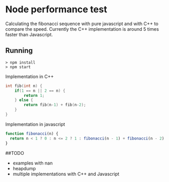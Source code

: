 # Node performance test

Calculating the fibonacci sequence with pure javascript and with C++ to compare the speed. Currently the C++ implementation is around 5 times faster than Javascript. 

## Running
```
> npm install
> npm start
```

Implementation in C++

```c
int fib(int n) {
    if(1 == n || 2 == n) {
        return 1;
    } else {
        return fib(n-1) + fib(n-2);
    }
}
```

Implementation in javascript
```javascript
function fibonacci(n) {
  return n < 1 ? 0 : n <= 2 ? 1 : fibonacci(n - 1) + fibonacci(n - 2)
}
```

##TODO
* examples with nan
* heapdump
* multiple implementations with C++ and Javascript
